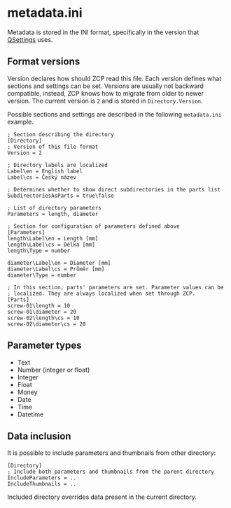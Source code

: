 metadata.ini
============

Metadata is stored in the INI format, specifically in the version that
[QSettings](http:\\doc.qt.io\qt-5\qsettings.html) uses.


## Format versions
Version declares how should ZCP read this file. Each version defines what
sections and settings can be set. Versions are usually not backward
compatible, instead, ZCP knows how to migrate from older to newer version.
The current version is `2` and is stored in `Directory.Version`.

Possible sections and settings are described in the following `metadata.ini`
example.

    ; Section describing the directory
    [Directory]
    ; Version of this file format
    Version = 2

    ; Directory labels are localized
    Label\en = English label
    Label\cs = Český název

    ; Determines whether to show direct subdirectories in the parts list
    SubdirectoriesAsParts = true\false

    ; List of directory parameters
    Parameters = length, diameter

    ; Section for configuration of parameters defined above
    [Parameters]
    length\Label\en = Length [mm]
    length\Label\cs = Délka [mm]
    length\Type = number

    diameter\Label\en = Diameter [mm]
    diameter\Label\cs = Průměr [mm]
    diameter\Type = number

    ; In this section, parts' parameters are set. Parameter values can be
    ; localized. They are always localized when set through ZCP.
    [Parts]
    screw-01\length = 10
    screw-01\diameter = 20
    screw-02\length\cs = 10
    screw-02\diameter\cs = 20

## Parameter types

 - Text
 - Number (integer or float)
 - Integer
 - Float
 - Money
 - Date
 - Time
 - Datetime

## Data inclusion
It is possible to include parameters and thumbnails from other directory:

    [Directory]
    ; Include both parameters and thumbnails from the parent directory
    IncludeParameters = ..
    IncludeThumbnails = ..

Included directory overrides data present in the current directory.

